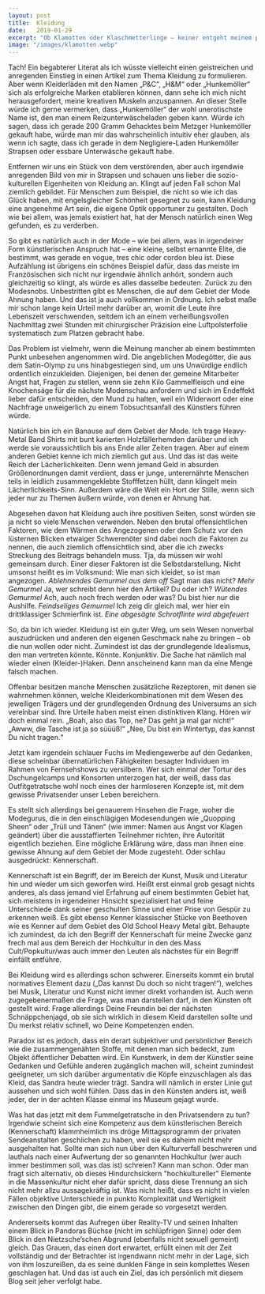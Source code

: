 ```yaml
---
layout: post
title:  Kleidung
date:   2019-01-29
excerpt: "Ob Klamotten oder Klaschmetterlinge – keiner entgeht meinem pathologischen Drang, schlechte Witze in die Welt zu setzen."
image: "/images/klamotten.webp"
---
```


Tach! Ein begabterer Literat als ich wüsste vielleicht einen geistreichen und anregenden Einstieg in einen Artikel zum Thema Kleidung zu formulieren. Aber wenn Kleiderläden mit den Namen „P&C“, „H&M“ oder „Hunkemöller“ sich als erfolgreiche Marken etablieren können, dann sehe ich mich nicht herausgefordert, meine kreativen Muskeln anzuspannen. An dieser Stelle würde ich gerne vermerken, dass „Hunkemöller“ der wohl unerotischste Name ist, den man einem Reizunterwäscheladen geben kann. Würde ich sagen, dass ich gerade 200 Gramm Gehacktes beim Metzger Hunkemöller gekauft habe, würde man mir das wahrscheinlich intuitiv eher glauben, als wenn ich sagte, dass ich gerade in dem Negligiere-Laden Hunkemöller Strapsen oder essbare Unterwäsche gekauft habe.

Entfernen wir uns ein Stück von dem verstörenden, aber auch irgendwie anregenden Bild von mir in Strapsen und schauen uns lieber die sozio-kulturellen Eigenheiten von Kleidung an. Klingt auf jeden Fall schon Mal ziemlich gebildet. Für Menschen zum Beispiel, die nicht so wie ich das Glück haben, mit engelsgleicher Schönheit gesegnet zu sein, kann Kleidung eine angenehme Art sein, die eigene Optik opportuner zu gestalten. Doch wie bei allem, was jemals existiert hat, hat der Mensch natürlich einen Weg gefunden, es zu verderben.

So gibt es natürlich auch in der Mode – wie bei allem, was in irgendeiner Form künstlerischen Anspruch hat – eine kleine, selbst ernannte Elite, die bestimmt, was gerade en vogue, tres chic oder cordon bleu ist. Diese Aufzählung ist übrigens ein schönes Beispiel dafür, dass das meiste im Französischen sich nicht nur irgendwie ähnlich anhört, sondern auch gleichzeitig so klingt, als würde es alles dasselbe bedeuten. Zurück zu den Modesnobs. Unbestritten gibt es Menschen, die auf dem Gebiet der Mode Ahnung haben. Und das ist ja auch vollkommen in Ordnung. Ich selbst maße mir schon lange kein Urteil mehr darüber an, womit die Leute ihre Lebenszeit verschwenden, seitdem ich an einem verheißungsvollen Nachmittag zwei Stunden mit chirurgischer Präzision eine Luftpolsterfolie systematisch zum Platzen gebracht habe.

Das Problem ist vielmehr, wenn die Meinung mancher ab einem bestimmten Punkt unbesehen angenommen wird. Die angeblichen Modegötter, die aus dem Satin-Olymp zu uns hinabgestiegen sind, um uns Unwürdige endlich ordentlich einzukleiden. Diejenigen, bei denen der gemeine Mitarbeiter Angst hat, Fragen zu stellen, wenn sie zehn Kilo Gammelfleisch und eine Knochensäge für die nächste Modenschau anfordern und sich im Endeffekt lieber dafür entscheiden, den Mund zu halten, weil ein Widerwort oder eine Nachfrage unweigerlich zu einem Tobsuchtsanfall des Künstlers führen würde.

Natürlich bin ich ein Banause auf dem Gebiet der Mode. Ich trage Heavy-Metal Band Shirts mit bunt karierten Holzfällerhemden darüber und ich werde sie voraussichtlich bis ans Ende aller Zeiten tragen. Aber auf einem anderen Gebiet kenne ich mich ziemlich gut aus. Und das ist das weite Reich der Lächerlichkeiten. Denn wenn jemand Geld in absurden Größenordnungen damit verdient, dass er junge, unterernährte Menschen teils in leidlich zusammengeklebte Stofffetzen hüllt, dann klingelt mein Lächerlichkeits-Sinn. Außerdem wäre die Welt ein Hort der Stille, wenn sich jeder nur zu Themen äußern würde, von denen er Ahnung hat.

Abgesehen davon hat Kleidung auch ihre positiven Seiten, sonst würden sie ja nicht so viele Menschen verwenden. Neben den brutal offensichtlichen Faktoren, wie dem Wärmen des Angezogenen oder dem Schutz vor den lüsternen Blicken etwaiger Schwerenöter sind dabei noch die Faktoren zu nennen, die auch ziemlich offensichtlich sind, aber die ich zwecks Streckung des Beitrags behandeln muss. Tja, da müssen wir wohl gemeinsam durch. Einer dieser Faktoren ist die Selbstdarstellung. 
Nicht umsonst heißt es im Volksmund: Wie man sich kleidet, so ist man angezogen.
*Ablehnendes Gemurmel aus dem off*
Sagt man das nicht?
*Mehr Gemurmel*
Ja, wer schreibt denn hier den Artikel? Du oder ich?
*Wütendes Gemurmel*
Ach, auch noch frech werden oder was? Du bist hier nur die Aushilfe.
*Feindseliges Gemurmel*
Ich zeig dir gleich mal, wer hier ein drittklassiger Schmierfink ist. 
*Eine abgesägte Schrotflinte wird abgefeuert*

So, da bin ich wieder. Kleidung ist ein guter Weg, um sein Wesen nonverbal auszudrücken und anderen den eigenen Geschmack nahe zu bringen – ob die nun wollen oder nicht. Zumindest ist das der grundlegende Idealismus, den man vertreten könnte. Könnte. Konjunktiv. Die Sache hat nämlich mal wieder einen (Kleider-)Haken. Denn anscheinend kann man da eine Menge falsch machen.

Offenbar besitzen manche Menschen zusätzliche Rezeptoren, mit denen sie wahrnehmen können, welche Kleiderkombinationen mit dem Wesen des jeweiligen Trägers und der grundlegenden Ordnung des Universums an sich vereinbar sind. Ihre Urteile haben meist einen distinktiven Klang. 
Hören wir doch einmal rein.
„Boah, also das Top, ne? Das geht ja mal gar nicht!“
„Awww, die Tasche ist ja so süüüß!“
„Nee, Du bist ein Wintertyp, das kannst Du nicht tragen.“

Jetzt kam irgendein schlauer Fuchs im Mediengewerbe auf den Gedanken, diese scheinbar übernatürlichen Fähigkeiten besagter Individuen im Rahmen von Fernsehshows zu versilbern. Wer sich einmal der Tortur des Dschungelcamps und Konsorten unterzogen hat, der weiß, dass das Outfitgetratsche wohl noch eines der harmloseren Konzepte ist, mit dem gewisse Privatsender unser Leben bereichern.

Es stellt sich allerdings bei genauerem Hinsehen die Frage, woher die Modegurus, die in den einschlägigen Modesendungen wie „Quopping Sheen“ oder „Trüll und Tänen“ (wie immer: Namen aus Angst vor Klagen geändert) über die ausstaffierten Teilnehmer richten, ihre Autorität eigentlich beziehen. Eine mögliche Erklärung wäre, dass man ihnen eine gewisse Ahnung auf dem Gebiet der Mode zugesteht. Oder schlau ausgedrückt: Kennerschaft.

Kennerschaft ist ein Begriff, der im Bereich der Kunst, Musik und Literatur hin und wieder um sich geworfen wird. Heißt erst einmal grob gesagt nichts anderes, als dass jemand viel Erfahrung auf einem bestimmten Gebiet hat, sich meistens in irgendeiner Hinsicht spezialisiert hat und feine Unterschiede dank seiner geschulten Sinne und einer Prise von Gespür zu erkennen weiß. Es gibt ebenso Kenner klassischer Stücke von Beethoven wie es Kenner auf dem Gebiet des Old School Heavy Metal gibt. Behaupte ich zumindest, da ich den Begriff der Kennerschaft für meine Zwecke ganz frech mal aus dem Bereich der Hochkultur in den des Mass Cult/Popkultur/was auch immer den Leuten als nächstes für ein Begriff einfällt entführe.

Bei Kleidung wird es allerdings schon schwerer. Einerseits kommt ein brutal normatives Element dazu („Das kannst Du doch so nicht tragen!“), welches bei Musik, Literatur und Kunst nicht immer direkt vorhanden ist. Auch wenn zugegebenermaßen die Frage, was man darstellen darf, in den Künsten oft gestellt wird. Frage allerdings Deine Freundin bei der nächsten Schnäppchenjagd, ob sie sich wirklich in diesem Kleid darstellen sollte und Du merkst relativ schnell, wo Deine Kompetenzen enden.

Paradox ist es jedoch, dass ein derart subjektiver und persönlicher Bereich wie die zusammengenähten Stoffe, mit denen man sich bedeckt, zum Objekt öffentlicher Debatten wird. Ein Kunstwerk, in dem der Künstler seine Gedanken und Gefühle anderen zugänglich machen will, scheint zumindest geeigneter, um sich darüber argumentativ die Köpfe einzuschlagen als das Kleid, das Sandra heute wieder trägt. Sandra will nämlich in erster Linie gut aussehen und sich wohl fühlen. Dass das in den Künsten anders ist, weiß jeder, der in der achten Klasse einmal ins Museum gejagt wurde.

Was hat das jetzt mit dem Fummelgetratsche in den Privatsendern zu tun? Irgendwie scheint sich eine Kompetenz aus dem künstlerischen Bereich (Kennerschaft) klammheimlich ins dröge Mittagsprogramm der privaten Sendeanstalten geschlichen zu haben, weil sie es daheim nicht mehr ausgehalten hat. Sollte man sich nun über den Kulturverfall beschweren und lauthals nach einer Aufwertung der so genannten Hochkultur (wer auch immer bestimmen soll, was das ist) schreien? Kann man schon. Oder man fragt sich alternativ, ob dieses Hindurchsickern "hochkultureller" Elemente in die Massenkultur nicht eher dafür spricht, dass diese Trennung an sich nicht mehr allzu aussagekräftig ist. Was nicht heißt, dass es nicht in vielen Fällen objektive Unterschiede in punkto Komplexität und Wertigkeit zwischen den Dingen gibt, die einem gerade so vorgesetzt werden.

Andererseits kommt das Aufregen über Reality-TV und seinen Inhalten einem Blick in Pandoras Büchse (nicht im schlüpfrigen Sinne) oder dem Blick in den Nietzsche’schen Abgrund (ebenfalls nicht sexuell gemeint) gleich. Das Grauen, das einen dort erwartet, erfüllt einen mit der Zeit vollständig und der Betrachter ist irgendwann nicht mehr in der Lage, sich von ihm loszureißen, da es seine dunklen Fänge in sein komplettes Wesen geschlagen hat. Und das ist auch ein Ziel, das ich persönlich mit diesem Blog seit jeher verfolgt habe.

